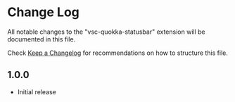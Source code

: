 # Change Log

All notable changes to the "vsc-quokka-statusbar" extension will be documented in this file.

Check [Keep a Changelog](http://keepachangelog.com/) for recommendations on how to structure this file.

## 1.0.0

- Initial release
